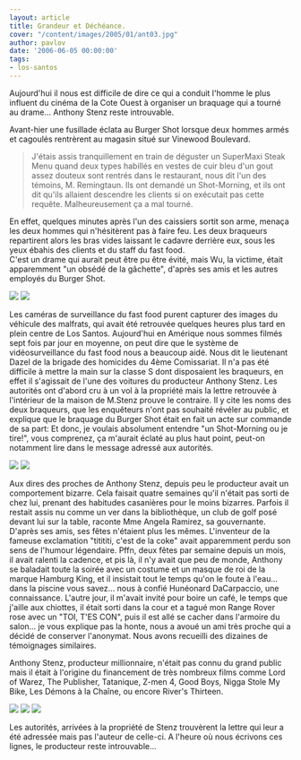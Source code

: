 ```yaml
---
layout: article
title: Grandeur et Déchéance.
cover: "/content/images/2005/01/ant03.jpg"
author: pavlov
date: '2006-06-05 00:00:00'
tags:
- los-santos
---
```


Aujourd'hui il nous est difficile de dire ce qui a conduit l'homme le plus influent du cinéma de la Cote Ouest à organiser un braquage qui a tourné au drame... Anthony Stenz reste introuvable.

Avant-hier une fusillade éclata au Burger Shot lorsque deux hommes armés et cagoulés rentrèrent au magasin situé sur Vinewood Boulevard.

> J'étais assis tranquillement en train de déguster un SuperMaxi Steak Menu quand deux types habillés en vestes de cuir bleu d'un gout assez douteux sont rentrés dans le restaurant, nous dit l'un des témoins, M. Remingtaun. Ils ont demandé un Shot-Morning, et ils ont dit qu'ils allaient descendre les clients si on exécutait pas cette requête. Malheureusement ça a mal tourné.

En effet, quelques minutes après l'un des caissiers sortit son arme, menaça les deux hommes qui n'hésitèrent pas à faire feu. Les deux braqueurs repartirent alors les bras vides laissant le cadavre derrière eux, sous les yeux ébahis des clients et du staff du fast food.  
C'est un drame qui aurait peut être pu être évité, mais Wu, la victime, était apparemment "un obsédé de la gâchette", d'après ses amis et les autres employés du Burger Shot.

![](/content/images/2005/01/ant06.jpg)
![](/content/images/2005/01/ant07.jpg)

Les caméras de surveillance du fast food purent capturer des images du véhicule des malfrats, qui avait été retrouvée quelques heures plus tard en plein centre de Los Santos. Aujourd'hui en Amérique nous sommes filmés sept fois par jour en moyenne, on peut dire que le système de vidéosurveillance du fast food nous a beaucoup aidé. Nous dit le lieutenant Dazel de la brigade des homicides du 4ème Comissariat. Il n'a pas été difficile à mettre la main sur la classe S dont disposaient les braqueurs, en effet il s'agissait de l'une des voitures du producteur Anthony Stenz. Les autorités ont d'abord cru à un vol à la propriété mais la lettre retrouvée à l'intérieur de la maison de M.Stenz prouve le contraire. Il y cite les noms des deux braqueurs, que les enquêteurs n'ont pas souhaité révéler au public, et explique que le braquage du Burger Shot était en fait un acte sur commande de sa part: Et donc, je voulais absolument entendre "un Shot-Morning ou je tire!", vous comprenez, ça m'aurait éclaté au plus haut point, peut-on notamment lire dans le message adressé aux autorités.

![](/content/images/2005/01/ant04.jpg)
![](/content/images/2005/01/ant05.jpg)

Aux dires des proches de Anthony Stenz, depuis peu le producteur avait un comportement bizarre. Cela faisait quatre semaines qu'il n'était pas sorti de chez lui, prenant des habitudes casanières pour le moins bizarres. Parfois il restait assis nu comme un ver dans la bibliothèque, un club de golf posé devant lui sur la table, raconte Mme Angela Ramirez, sa gouvernante. D'après ses amis, ses fêtes n'étaient plus les mêmes. L'inventeur de la fameuse exclamation "titititi, c'est de la coke" avait apparemment perdu son sens de l'humour légendaire. Pffn, deux fêtes par semaine depuis un mois, il avait ralenti la cadence, et pis là, il n'y avait que peu de monde, Anthony se baladait toute la soirée avec un costume et un masque de roi de la marque Hamburg King, et il insistait tout le temps qu'on le foute à l'eau... dans la piscine vous savez... nous à confié Hunéonard DaCarpaccio, une connaissance. L'autre jour, il m'avait invité pour boire un café, le temps que j'aille aux chiottes, il était sorti dans la cour et a tagué mon Range Rover rose avec un "TOI, T'ES CON", puis il est allé se cacher dans l'armoire du salon... je vous explique pas la honte, nous a avoué un ami très proche qui a décidé de conserver l'anonymat. Nous avons recueilli des dizaines de témoignages similaires.

Anthony Stenz, producteur millionnaire, n'était pas connu du grand public mais il était à l'origine du financement de très nombreux films comme Lord of Warez, The Publisher, Tatanique, Z-men 4, Good Boys, Nigga Stole My Bike, Les Démons à la Chaîne, ou encore River's Thirteen.

![](/content/images/2005/01/ant01.jpg)
![](/content/images/2005/01/ant02.jpg)
![](/content/images/2005/01/ant03.jpg)

Les autorités, arrivées à la propriété de Stenz trouvèrent la lettre qui leur a été adressée mais pas l'auteur de celle-ci. A l'heure où nous écrivons ces lignes, le producteur reste introuvable...